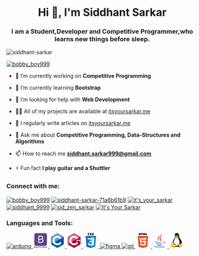 <h1 align="center">Hi 👋, I'm Siddhant Sarkar</h1>
<h3 align="center">I am a Student,Developer and Competitive Programmer,who learns new things before sleep.</h3>

<p align="left"> <img src="https://komarev.com/ghpvc/?username=siddhant-sarkar&label=Profile%20views&color=0e75b6&style=flat" alt="siddhant-sarkar" /> </p>

<p align="left"> <a href="https://twitter.com/bobby_boy999" target="blank"><img src="https://img.shields.io/twitter/follow/bobby_boy999?logo=twitter&style=for-the-badge" alt="bobby_boy999" /></a> </p>

- 🔭 I’m currently working on **Competitive Programming**

- 🌱 I’m currently learning **Bootstrap**

- 🤝 I’m looking for help with **Web Development**

- 👨‍💻 All of my projects are available at [itsyoursarkar.me](itsyoursarkar.me)

- 📝 I regularly write articles on [itsyoursarkar.me](itsyoursarkar.me)

- 💬 Ask me about **Competitive Programming, Data-Structures and Algorithms**

- 📫 How to reach me **siddhant.sarkar999@gmail.com**

- ⚡ Fun fact **I play guitar and a Shuttler**

<h3 align="left">Connect with me:</h3>
<p align="left">
<a href="https://twitter.com/bobby_boy999" target="blank"><img align="center" src="https://raw.githubusercontent.com/rahuldkjain/github-profile-readme-generator/master/src/images/icons/Social/twitter.svg" alt="bobby_boy999" height="30" width="40" /></a>
<a href="https://linkedin.com/in/siddhant-sarkar-71a6b61b9" target="blank"><img align="center" src="https://raw.githubusercontent.com/rahuldkjain/github-profile-readme-generator/master/src/images/icons/Social/linked-in-alt.svg" alt="siddhant-sarkar-71a6b61b9" height="30" width="40" /></a>
<a href="https://instagram.com/it's_your_sarkar" target="blank"><img align="center" src="https://raw.githubusercontent.com/rahuldkjain/github-profile-readme-generator/master/src/images/icons/Social/instagram.svg" alt="it's_your_sarkar" height="30" width="40" /></a>
<a href="https://www.codechef.com/users/siddhant_9999" target="blank"><img align="center" src="https://cdn.jsdelivr.net/npm/simple-icons@3.1.0/icons/codechef.svg" alt="siddhant_9999" height="30" width="40" /></a>
<a href="https://codeforces.com/profile/sid_zen_sarkar" target="blank"><img align="center" src="https://cdn.jsdelivr.net/npm/simple-icons@3.0.1/icons/codeforces.svg" alt="sid_zen_sarkar" height="30" width="40" /></a>
<a href="https://discord.gg/It's Your Sarkar" target="blank"><img align="center" src="https://raw.githubusercontent.com/rahuldkjain/github-profile-readme-generator/master/src/images/icons/Social/discord.svg" alt="It's Your Sarkar" height="30" width="40" /></a>
</p>

<h3 align="left">Languages and Tools:</h3>
<p align="left"> <a href="https://www.arduino.cc/" target="_blank"> <img src="https://cdn.worldvectorlogo.com/logos/arduino-1.svg" alt="arduino" width="40" height="40"/> </a> <a href="https://getbootstrap.com" target="_blank"> <img src="https://raw.githubusercontent.com/devicons/devicon/master/icons/bootstrap/bootstrap-plain-wordmark.svg" alt="bootstrap" width="40" height="40"/> </a> <a href="https://www.cprogramming.com/" target="_blank"> <img src="https://raw.githubusercontent.com/devicons/devicon/master/icons/c/c-original.svg" alt="c" width="40" height="40"/> </a> <a href="https://www.w3schools.com/cpp/" target="_blank"> <img src="https://raw.githubusercontent.com/devicons/devicon/master/icons/cplusplus/cplusplus-original.svg" alt="cplusplus" width="40" height="40"/> </a> <a href="https://www.w3schools.com/css/" target="_blank"> <img src="https://raw.githubusercontent.com/devicons/devicon/master/icons/css3/css3-original-wordmark.svg" alt="css3" width="40" height="40"/> </a> <a href="https://www.figma.com/" target="_blank"> <img src="https://www.vectorlogo.zone/logos/figma/figma-icon.svg" alt="figma" width="40" height="40"/> </a> <a href="https://git-scm.com/" target="_blank"> <img src="https://www.vectorlogo.zone/logos/git-scm/git-scm-icon.svg" alt="git" width="40" height="40"/> </a> <a href="https://www.w3.org/html/" target="_blank"> <img src="https://raw.githubusercontent.com/devicons/devicon/master/icons/html5/html5-original-wordmark.svg" alt="html5" width="40" height="40"/> </a> <a href="https://www.java.com" target="_blank"> <img src="https://raw.githubusercontent.com/devicons/devicon/master/icons/java/java-original.svg" alt="java" width="40" height="40"/> </a> <a href="https://www.linux.org/" target="_blank"> <img src="https://raw.githubusercontent.com/devicons/devicon/master/icons/linux/linux-original.svg" alt="linux" width="40" height="40"/> </a> </p>

<!-- <p><img align="left" src="https://github-readme-stats.vercel.app/api/top-langs?username=siddhant-sarkar&show_icons=true&locale=en&layout=compact" alt="siddhant-sarkar" /></p>

<p>&nbsp;<img align="center" src="https://github-readme-stats.vercel.app/api?username=siddhant-sarkar&show_icons=true&locale=en" alt="siddhant-sarkar" /></p>

<p><img align="center" src="https://github-readme-streak-stats.herokuapp.com/?user=siddhant-sarkar&" alt="siddhant-sarkar" /></p> -->
